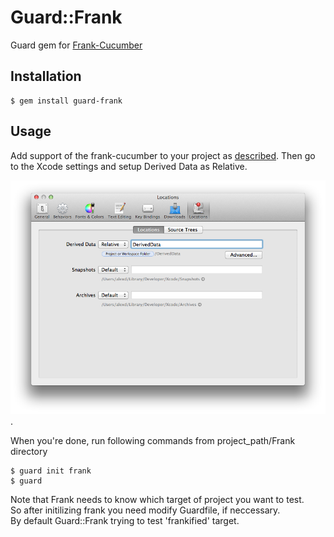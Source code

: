 # Guard::Frank

Guard gem for [Frank-Cucumber](http://www.testingwithfrank.com/)

## Installation

    $ gem install guard-frank

## Usage

Add support of the frank-cucumber to your project as [described](http://www.testingwithfrank.com/installing.html).
Then go to the Xcode settings and setup Derived Data as Relative.

![Xcode locations](https://github.com/AlexDenisov/guard-frank/blob/master/locations.png?raw=true).

When you're done, run following commands from project_path/Frank directory

    $ guard init frank
    $ guard

Note that Frank needs to know which target of project you want to test.     
So after initilizing frank you need modify Guardfile, if neccessary.     
By default Guard::Frank trying to test 'frankified' target.     


